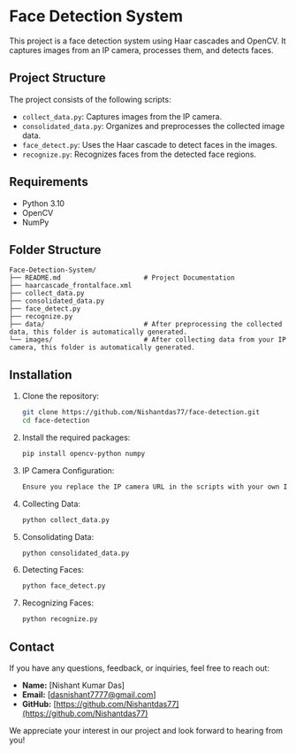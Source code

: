 # Face Detection System

This project is a face detection system using Haar cascades and OpenCV. It captures images from an IP camera, processes them, and detects faces.

## Project Structure

The project consists of the following scripts:
- `collect_data.py`: Captures images from the IP camera.
- `consolidated_data.py`: Organizes and preprocesses the collected image data.
- `face_detect.py`: Uses the Haar cascade to detect faces in the images.
- `recognize.py`: Recognizes faces from the detected face regions.

## Requirements

- Python 3.10
- OpenCV
- NumPy

## Folder Structure

```
Face-Detection-System/
├── README.md                     # Project Documentation
├── haarcascade_frontalface.xml
├── collect_data.py
├── consolidated_data.py
├── face_detect.py
├── recognize.py
├── data/                         # After preprocessing the collected data, this folder is automatically generated.
└── images/                       # After collecting data from your IP camera, this folder is automatically generated.
```

    

## Installation

1. Clone the repository:
   ```sh
   git clone https://github.com/Nishantdas77/face-detection.git
   cd face-detection
2. Install the required packages:
   ```sh
   pip install opencv-python numpy
3. IP Camera Configuration:
   ```sh
   Ensure you replace the IP camera URL in the scripts with your own IP camera URL.
4. Collecting Data:
   ```sh
   python collect_data.py
5. Consolidating Data:
   ```sh
   python consolidated_data.py
6. Detecting Faces:
   ```sh
   python face_detect.py
7. Recognizing Faces:
   ```sh
   python recognize.py

## Contact

If you have any questions, feedback, or inquiries, feel free to reach out:

- **Name:** [Nishant Kumar Das]
- **Email:** [dasnishant7777@gmail.com]
- **GitHub:** [https://github.com/Nishantdas77](https://github.com/Nishantdas77)

We appreciate your interest in our project and look forward to hearing from you!


